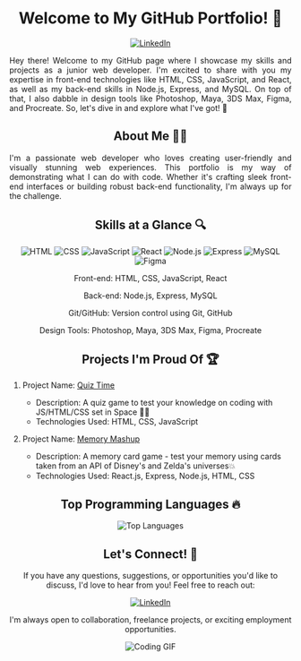 <h1 align="center">Welcome to My GitHub Portfolio! 🚀</h1>

<p align="center">
  <a href="https://www.linkedin.com/in/michael-mc-grath/"><img src="https://img.shields.io/badge/LinkedIn-%40michael--mc--grath-blue?style=flat&logo=linkedin" alt="LinkedIn"></a>
</p>

<p align="justify">Hey there! Welcome to my GitHub page where I showcase my skills and projects as a junior web developer. I'm excited to share with you my expertise in front-end technologies like HTML, CSS, JavaScript, and React, as well as my back-end skills in Node.js, Express, and MySQL. On top of that, I also dabble in design tools like Photoshop, Maya, 3DS Max, Figma, and Procreate. So, let's dive in and explore what I've got! 💪</p>

<h2 align="center">About Me 👩‍💻</h2>

<p align="justify">I'm a passionate web developer who loves creating user-friendly and visually stunning web experiences. This portfolio is my way of demonstrating what I can do with code. Whether it's crafting sleek front-end interfaces or building robust back-end functionality, I'm always up for the challenge.</p>

<h2 align="center">Skills at a Glance 🔍</h2>

<p align="center">
  <img src="https://img.shields.io/badge/-HTML-orange" alt="HTML">
  <img src="https://img.shields.io/badge/-CSS-blueviolet" alt="CSS">
  <img src="https://img.shields.io/badge/-JavaScript-yellow" alt="JavaScript">
  <img src="https://img.shields.io/badge/-React-blue" alt="React">
  <img src="https://img.shields.io/badge/-Node.js-green" alt="Node.js">
  <img src="https://img.shields.io/badge/-Express-black" alt="Express">
  <img src="https://img.shields.io/badge/-MySQL-blue" alt="MySQL">
  <img src="https://img.shields.io/badge/-Figma-purple" alt="Figma">
</p>

<p align="center">Front-end: HTML, CSS, JavaScript, React</p>
<p align="center">Back-end: Node.js, Express, MySQL</p>
<p align="center">Git/GitHub: Version control using Git, GitHub</p>
<p align="center">Design Tools: Photoshop, Maya, 3DS Max, Figma, Procreate</p>

<h2 align="center">Projects I'm Proud Of 🏆</h2>

1. Project Name: [Quiz Time](https://mcgrathmichael.github.io/projects/Quiz/)
   - Description: A quiz game to test your knowledge on coding with JS/HTML/CSS set in Space 🚀🌟
   - Technologies Used: HTML, CSS, JavaScript

2. Project Name: [Memory Mashup](https://github.com/mcgrathmichael/Project-2-)
   - Description: A memory card game - test your memory using cards taken from an API of Disney's and Zelda's universes💥
   - Technologies Used: React.js, Express, Node.js, HTML, CSS

<h2 align="center">Top Programming Languages 🔥</h2>

<p align="center">
  <img src="https://github-readme-stats.vercel.app/api/top-langs/?username=mcgrathmichael&layout=compact&langs_count=6" alt="Top Languages">
</p>

<h2 align="center">Let's Connect! 🤝</h2>

<p align="center">If you have any questions, suggestions, or opportunities you'd like to discuss, I'd love to hear from you! Feel free to reach out:</p>

<p align="center">
  <a href="https://www.linkedin.com/in/michael-mc-grath/"><img src="linkedin.gif" alt="LinkedIn"></a>
</p>

<p align="center">I'm always open to collaboration, freelance projects, or exciting employment opportunities.</p>

<p align="center">
  <img src="https://media.giphy.com/media/scZPhLqaVOM1qG4lT9/giphy.gif" alt="Coding GIF">
</p>



<!---
mcgrathmichael/mcgrathmichael is a ✨ special ✨ repository because its `README.md` (this file) appears on your GitHub profile.
You can click the Preview link to take a look at your changes.
--->
